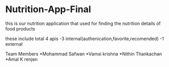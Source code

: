 # Nutrition-App-Final

this is our nutrition application that used for finding the nutrition details of food products

these include total 4 apis
-3 internal(authenication,favorite,recomended)
-1 external

Team Members
*Mohammad Safwan
*Vamsi krishna
*Nithin Thankachan
*Amal K renjen 
